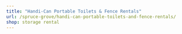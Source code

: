```yaml
---
title: "Handi-Can Portable Toilets & Fence Rentals"
url: /spruce-grove/handi-can-portable-toilets-and-fence-rentals/
shop: storage rental
---
```

